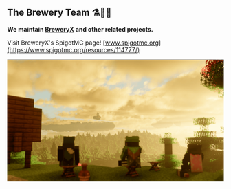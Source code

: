 ## The Brewery Team ⚗️🧪🔮

**We maintain [BreweryX](https://github.com/BreweryTeam/BreweryX) and other related projects.**

Visit BreweryX's SpigotMC page! [www.spigotmc.org](https://www.spigotmc.org/resources/114777/)

![BreweryX Banner](../images/BreweryXBanner.png)

<!--

**Here are some ideas to get you started:**

🙋‍♀️ A short introduction - what is your organization all about?
🌈 Contribution guidelines - how can the community get involved?
👩‍💻 Useful resources - where can the community find your docs? Is there anything else the community should know?
🍿 Fun facts - what does your team eat for breakfast?
🧙 Remember, you can do mighty things with the power of [Markdown](https://docs.github.com/github/writing-on-github/getting-started-with-writing-and-formatting-on-github/basic-writing-and-formatting-syntax)
-->
